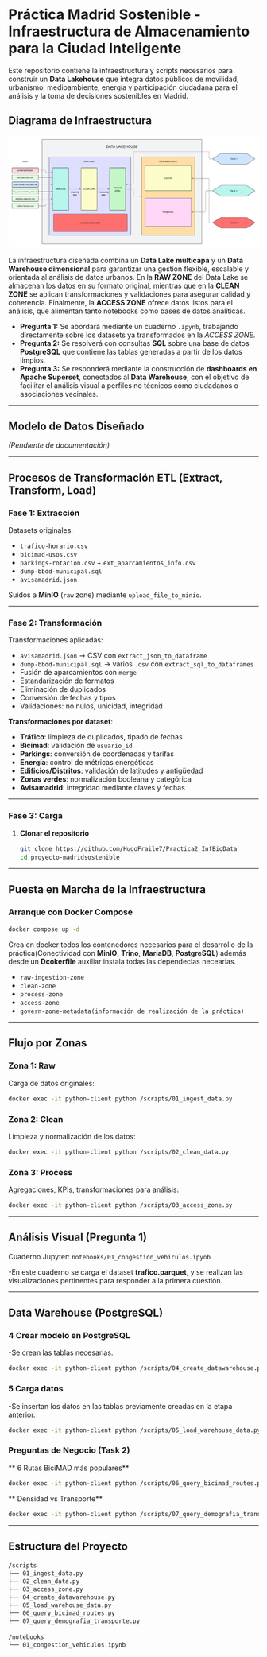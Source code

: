 # Práctica Madrid Sostenible - Infraestructura de Almacenamiento para la Ciudad Inteligente

Este repositorio contiene la infraestructura y scripts necesarios para construir un **Data Lakehouse** que integra datos públicos de movilidad, urbanismo, medioambiente, energía y participación ciudadana para el análisis y la toma de decisiones sostenibles en Madrid.

## Diagrama de Infraestructura

![Arquitectura del Data Lake y Data Warehouse](diagrama_infraestructura.png)


La infraestructura diseñada combina un **Data Lake multicapa** y un **Data Warehouse dimensional** para garantizar una gestión flexible, escalable y orientada al análisis de datos urbanos. En la **RAW ZONE** del Data Lake se almacenan los datos en su formato original, mientras que en la **CLEAN ZONE** se aplican transformaciones y validaciones para asegurar calidad y coherencia. Finalmente, la **ACCESS ZONE** ofrece datos listos para el análisis, que alimentan tanto notebooks como bases de datos analíticas.

- **Pregunta 1:** Se abordará mediante un cuaderno `.ipynb`, trabajando directamente sobre los datasets ya transformados en la *ACCESS ZONE*.
- **Pregunta 2:** Se resolverá con consultas **SQL** sobre una base de datos **PostgreSQL** que contiene las tablas generadas a partir de los datos limpios.
- **Pregunta 3:** Se responderá mediante la construcción de **dashboards en Apache Superset**, conectados al **Data Warehouse**, con el objetivo de facilitar el análisis visual a perfiles no técnicos como ciudadanos o asociaciones vecinales.

---

##  Modelo de Datos Diseñado

*(Pendiente de documentación)*

---

##  Procesos de Transformación ETL (Extract, Transform, Load)

###  Fase 1: Extracción

Datasets originales:

- `trafico-horario.csv`
- `bicimad-usos.csv`
- `parkings-rotacion.csv` + `ext_aparcamientos_info.csv`
- `dump-bbdd-municipal.sql`
- `avisamadrid.json`

 Suidos a **MinIO** (`raw` zone) mediante `upload_file_to_minio`.



---

### Fase 2: Transformación

Transformaciones aplicadas:
- `avisamadrid.json` → CSV con `extract_json_to_dataframe`
- `dump-bbdd-municipal.sql` → varios `.csv` con `extract_sql_to_dataframes`
- Fusión de aparcamientos con `merge`
- Estandarización de formatos
- Eliminación de duplicados
- Conversión de fechas y tipos
- Validaciones: no nulos, unicidad, integridad

 **Transformaciones por dataset**:

- **Tráfico**: limpieza de duplicados, tipado de fechas
- **Bicimad**: validación de `usuario_id`
- **Parkings**: conversión de coordenadas y tarifas
- **Energía**: control de métricas energéticas
- **Edificios/Distritos**: validación de latitudes y antigüedad
- **Zonas verdes**: normalización booleana y categórica
- **Avisamadrid**: integridad mediante claves y fechas

---

### Fase 3: Carga

1. **Clonar el repositorio**  
   ```bash
   git clone https://github.com/HugoFraile7/Practica2_InfBigData
   cd proyecto-madridsostenible


---

## Puesta en Marcha de la Infraestructura

### Arranque con Docker Compose

```bash
docker compose up -d 
```

Crea en docker todos los contenedores necesarios para el desarrollo de la práctica(Conectividad con **MinIO**, **Trino**, **MariaDB**, **PostgreSQL**) además desde un **Dcokerfile** auxiliar instala todas las dependecias necearias.



- `raw-ingestion-zone`
- `clean-zone`
- `process-zone`
- `access-zone`
- `govern-zone-metadata(información de realización de la práctica)`

---

## Flujo por Zonas

### Zona 1: Raw

Carga de datos originales:

```bash
docker exec -it python-client python /scripts/01_ingest_data.py
```

### Zona 2: Clean

Limpieza y normalización de los datos:

```bash
docker exec -it python-client python /scripts/02_clean_data.py
```

### Zona 3: Process

Agregaciones, KPIs, transformaciones para análisis:

```bash
docker exec -it python-client python /scripts/03_access_zone.py
```

---

## Análisis Visual (Pregunta 1)

Cuaderno Jupyter: `notebooks/01_congestion_vehiculos.ipynb`

-En este cuaderno se carga el dataset **trafico.parquet**, y se realizan las visualizaciones pertinentes para responder a la primera cuestión.

---

## Data Warehouse (PostgreSQL)

### 4️ Crear modelo en PostgreSQL
-Se crean las tablas necesarias.
```bash
docker exec -it python-client python /scripts/04_create_datawarehouse.py
```

### 5️ Carga datos
-Se insertan los datos en las tablas previamente creadas en la etapa anterior.
```bash
docker exec -it python-client python /scripts/05_load_warehouse_data.py
```

### Preguntas de Negocio (Task 2)

** 6️ Rutas BiciMAD más populares**

```bash
docker exec -it python-client python /scripts/06_query_bicimad_routes.py
```

** Densidad vs Transporte**

```bash
docker exec -it python-client python /scripts/07_query_demografia_transporte.py
```

---

##  Estructura del Proyecto

```
/scripts
├── 01_ingest_data.py
├── 02_clean_data.py
├── 03_access_zone.py
├── 04_create_datawarehouse.py
├── 05_load_warehouse_data.py
├── 06_query_bicimad_routes.py
├── 07_query_demografia_transporte.py

/notebooks
└── 01_congestion_vehiculos.ipynb



